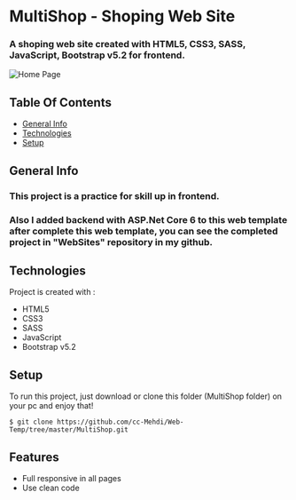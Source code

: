 # MultiShop - Shoping Web Site

### A shoping web site created with HTML5, CSS3, SASS, JavaScript, Bootstrap v5.2 for frontend.
![Home Page](./Images/HomePage.jpg)

## Table Of Contents
* [General Info](#general-info)
* [Technologies](#technologies)
* [Setup](#setup)

## General Info
### This project is a practice for skill up in frontend.
### Also I added backend with ASP.Net Core 6 to this web template after complete this web template, you can see the completed project in "WebSites" repository in my github.

## Technologies
Project is created with :
* HTML5
* CSS3
* SASS
* JavaScript
* Bootstrap v5.2

## Setup
To run this project, just download or clone this folder (MultiShop folder) on your pc and enjoy that!
```
$ git clone https://github.com/cc-Mehdi/Web-Temp/tree/master/MultiShop.git
```

## Features
* Full responsive in all pages
* Use clean code
